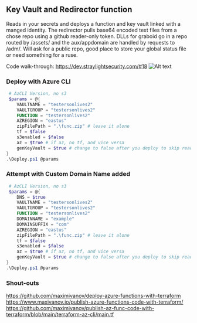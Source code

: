 ## Key Vault and Redirector function
Reads in your secrets and deploys a function and key  vault linked with a manged identity. The redirector pulls base64 encoded text files from a chose repo using a github reader-only token. DLLs for graboid go in a repo routed by /assets/ and the aux/appdomain are handled by requests to /adm/. Will ask for a public repo, good place to store your global status file or need something for a ruse.

Code walk-through: https://dev.straylightsecurity.com/#18
![Alt text](https://dev.straylightsecurity.com/assets/gitrdone/gitrdone1.png "GitRDone")


### Deploy with Azure CLI

```powershell
 # AzCLI Version, no s3
 $params = @{
    VAULTNAME = "testersonlives2"
    VAULTGROUP = "testersonlives2"
    FUNCTION = "testersonlives2"
    AZREGION = "eastus"
    zipFilePath = ".\func.zip" # leave it alone
    tf = $false
    s3enabled = $false 
    az = $true # if az, no tf, and vice versa
    genKeyVault = $true # change to false after you deploy to skip reading in secrets
}
.\Deploy.ps1 @params
```

### Attempt with Custom Domain Name added

```powershell
 # AzCLI Version, no s3
 $params = @{
    DNS = $true
    VAULTNAME = "testersonlives2"
    VAULTGROUP = "testersonlives2"
    FUNCTION = "testersonlives2"
    DOMAINNAME = "example"
    DOMAINSUFFIX = "com"
    AZREGION = "eastus"
    zipFilePath = ".\func.zip" # leave it alone
    tf = $false
    s3enabled = $false 
    az = $true # if az, no tf, and vice versa
    genKeyVault = $true # change to false after you deploy to skip reading in secrets
}
.\Deploy.ps1 @params
```



### Shout-outs
https://github.com/maximivanov/deploy-azure-functions-with-terraform
https://www.maxivanov.io/publish-azure-functions-code-with-terraform/
https://github.com/maximivanov/publish-az-func-code-with-terraform/blob/main/terraform-az-cli/main.tf